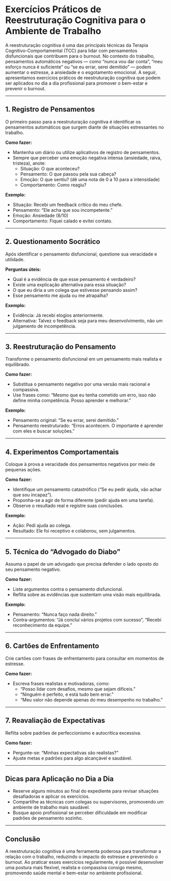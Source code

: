 
# Exercícios Práticos de Reestruturação Cognitiva para o Ambiente de Trabalho

A reestruturação cognitiva é uma das principais técnicas da Terapia Cognitivo-Comportamental (TCC) para lidar com pensamentos disfuncionais que contribuem para o burnout. No contexto do trabalho, pensamentos automáticos negativos — como “nunca vou dar conta”, “meu esforço nunca é suficiente” ou “se eu errar, serei demitido” — podem aumentar o estresse, a ansiedade e o esgotamento emocional. A seguir, apresentamos exercícios práticos de reestruturação cognitiva que podem ser aplicados no dia a dia profissional para promover o bem-estar e prevenir o burnout.

---

## 1. Registro de Pensamentos

O primeiro passo para a reestruturação cognitiva é identificar os pensamentos automáticos que surgem diante de situações estressantes no trabalho.

**Como fazer:**
- Mantenha um diário ou utilize aplicativos de registro de pensamentos.
- Sempre que perceber uma emoção negativa intensa (ansiedade, raiva, tristeza), anote:
  - Situação: O que aconteceu?
  - Pensamento: O que passou pela sua cabeça?
  - Emoção: O que sentiu? (dê uma nota de 0 a 10 para a intensidade)
  - Comportamento: Como reagiu?

**Exemplo:**
- Situação: Recebi um feedback crítico do meu chefe.
- Pensamento: “Ele acha que sou incompetente.”
- Emoção: Ansiedade (8/10)
- Comportamento: Fiquei calado e evitei contato.

---

## 2. Questionamento Socrático

Após identificar o pensamento disfuncional, questione sua veracidade e utilidade.

**Perguntas úteis:**
- Qual é a evidência de que esse pensamento é verdadeiro?
- Existe uma explicação alternativa para essa situação?
- O que eu diria a um colega que estivesse pensando assim?
- Esse pensamento me ajuda ou me atrapalha?

**Exemplo:**
- Evidência: Já recebi elogios anteriormente.
- Alternativa: Talvez o feedback seja para meu desenvolvimento, não um julgamento de incompetência.

---

## 3. Reestruturação do Pensamento

Transforme o pensamento disfuncional em um pensamento mais realista e equilibrado.

**Como fazer:**
- Substitua o pensamento negativo por uma versão mais racional e compassiva.
- Use frases como: “Mesmo que eu tenha cometido um erro, isso não define minha competência. Posso aprender e melhorar.”

**Exemplo:**
- Pensamento original: “Se eu errar, serei demitido.”
- Pensamento reestruturado: “Erros acontecem. O importante é aprender com eles e buscar soluções.”

---

## 4. Experimentos Comportamentais

Coloque à prova a veracidade dos pensamentos negativos por meio de pequenas ações.

**Como fazer:**
- Identifique um pensamento catastrófico (“Se eu pedir ajuda, vão achar que sou incapaz”).
- Proponha-se a agir de forma diferente (pedir ajuda em uma tarefa).
- Observe o resultado real e registre suas conclusões.

**Exemplo:**
- Ação: Pedi ajuda ao colega.
- Resultado: Ele foi receptivo e colaborou, sem julgamentos.

---

## 5. Técnica do “Advogado do Diabo”

Assuma o papel de um advogado que precisa defender o lado oposto do seu pensamento negativo.

**Como fazer:**
- Liste argumentos contra o pensamento disfuncional.
- Reflita sobre as evidências que sustentam uma visão mais equilibrada.

**Exemplo:**
- Pensamento: “Nunca faço nada direito.”
- Contra-argumentos: “Já concluí vários projetos com sucesso”, “Recebi reconhecimento da equipe.”

---

## 6. Cartões de Enfrentamento

Crie cartões com frases de enfrentamento para consultar em momentos de estresse.

**Como fazer:**
- Escreva frases realistas e motivadoras, como:
  - “Posso lidar com desafios, mesmo que sejam difíceis.”
  - “Ninguém é perfeito, e está tudo bem errar.”
  - “Meu valor não depende apenas do meu desempenho no trabalho.”

---

## 7. Reavaliação de Expectativas

Reflita sobre padrões de perfeccionismo e autocrítica excessiva.

**Como fazer:**
- Pergunte-se: “Minhas expectativas são realistas?”
- Ajuste metas e padrões para algo alcançável e saudável.

---

## Dicas para Aplicação no Dia a Dia

- Reserve alguns minutos ao final do expediente para revisar situações desafiadoras e aplicar os exercícios.
- Compartilhe as técnicas com colegas ou supervisores, promovendo um ambiente de trabalho mais saudável.
- Busque apoio profissional se perceber dificuldade em modificar padrões de pensamento sozinho.

---

## Conclusão

A reestruturação cognitiva é uma ferramenta poderosa para transformar a relação com o trabalho, reduzindo o impacto do estresse e prevenindo o burnout. Ao praticar esses exercícios regularmente, é possível desenvolver uma postura mais flexível, realista e compassiva consigo mesmo, promovendo saúde mental e bem-estar no ambiente profissional.
```
